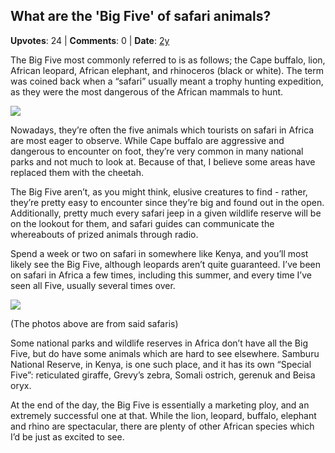 ## What are the 'Big Five' of safari animals?
    
**Upvotes**: 24 | **Comments**: 0 | **Date**: [2y](https://www.quora.com/What-are-the-Big-Five-of-safari-animals/answer/Gary-Meaney)

The Big Five most commonly referred to is as follows; the Cape buffalo, lion, African leopard, African elephant, and rhinoceros (black or white). The term was coined back when a “safari” usually meant a trophy hunting expedition, as they were the most dangerous of the African mammals to hunt.

![](https://qph.fs.quoracdn.net/main-qimg-5043b986df4ab57891467fefed0b8b70-lq)

Nowadays, they’re often the five animals which tourists on safari in Africa are most eager to observe. While Cape buffalo are aggressive and dangerous to encounter on foot, they’re very common in many national parks and not much to look at. Because of that, I believe some areas have replaced them with the cheetah.

The Big Five aren’t, as you might think, elusive creatures to find - rather, they’re pretty easy to encounter since they’re big and found out in the open. Additionally, pretty much every safari jeep in a given wildlife reserve will be on the lookout for them, and safari guides can communicate the whereabouts of prized animals through radio.

Spend a week or two on safari in somewhere like Kenya, and you’ll most likely see the Big Five, although leopards aren’t quite guaranteed. I’ve been on safari in Africa a few times, including this summer, and every time I’ve seen all Five, usually several times over.

![](https://qph.fs.quoracdn.net/main-qimg-7772482d7c7df14fffadb3526dd8c887-pjlq)

(The photos above are from said safaris)

Some national parks and wildlife reserves in Africa don’t have all the Big Five, but do have some animals which are hard to see elsewhere. Samburu National Reserve, in Kenya, is one such place, and it has its own “Special Five”: reticulated giraffe, Grevy’s zebra, Somali ostrich, gerenuk and Beisa oryx.

At the end of the day, the Big Five is essentially a marketing ploy, and an extremely successful one at that. While the lion, leopard, buffalo, elephant and rhino are spectacular, there are plenty of other African species which I’d be just as excited to see.

